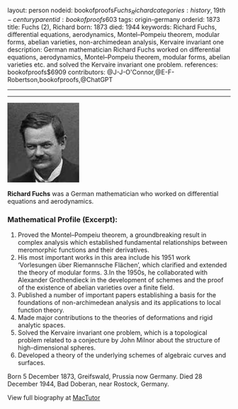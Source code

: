 layout: person
nodeid: bookofproofs$Fuchs_Richard
categories: history,19th-century
parentid: bookofproofs$603
tags: origin-germany
orderid: 1873
title: Fuchs (2), Richard
born: 1873
died: 1944
keywords: Richard Fuchs, differential equations, aerodynamics, Montel–Pompeiu theorem, modular forms, abelian varieties, non-archimedean analysis, Kervaire invariant one
description: German mathematician Richard Fuchs worked on differential equations, aerodynamics, Montel–Pompeiu theorem, modular forms, abelian varieties etc. and solved the Kervaire invariant one problem.
references: bookofproofs$6909
contributors: @J-J-O'Connor,@E-F-Robertson,bookofproofs,@ChatGPT

---



---

![Fuchs_Richard.jpg](https://github.com/bookofproofs/bookofproofs.github.io/blob/main/_sources/_assets/images/portraits/Fuchs_Richard.jpg?raw=true)

**Richard Fuchs** was a German mathematician who worked on differential equations and aerodynamics.

### Mathematical Profile (Excerpt):
1. Proved the Montel–Pompeiu theorem, a groundbreaking result in complex analysis which established fundamental relationships between meromorphic functions and their derivatives. 
2. His most important works in this area include his 1951 work ‘Vorlesungen über Riemannsche Flächen’, which clarified and extended the theory of modular forms. 
3.In the 1950s, he collaborated with Alexander Grothendieck in the development of schemes and the proof of the existence of abelian varieties over a finite field. 
4. Published a number of important papers establishing a basis for the foundations of non-archimedean analysis and its applications to local function theory. 
5. Made major contributions to the theories of deformations and rigid analytic spaces. 
6. Solved the Kervaire invariant one problem, which is a topological problem related to a conjecture by John Milnor about the structure of high-dimensional spheres. 
7. Developed a theory of the underlying schemes of algebraic curves and surfaces.

Born 5 December 1873, Greifswald, Prussia now Germany. Died 28 December 1944, Bad Doberan, near Rostock, Germany.

View full biography at [MacTutor](https://mathshistory.st-andrews.ac.uk/Biographies/Fuchs_Richard/)
